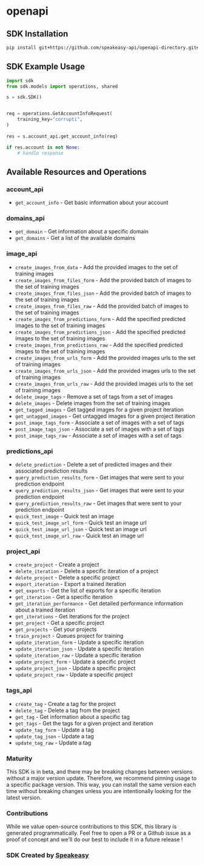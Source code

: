 # openapi

<!-- Start SDK Installation -->
## SDK Installation

```bash
pip install git+https://github.com/speakeasy-api/openapi-directory.git#subdirectory=SDKs/microsoft.com/cognitiveservices-Training/1.2/python
```
<!-- End SDK Installation -->

## SDK Example Usage
<!-- Start SDK Example Usage -->
```python
import sdk
from sdk.models import operations, shared

s = sdk.SDK()


req = operations.GetAccountInfoRequest(
    training_key="corrupti",
)
    
res = s.account_api.get_account_info(req)

if res.account is not None:
    # handle response
```
<!-- End SDK Example Usage -->

<!-- Start SDK Available Operations -->
## Available Resources and Operations


### account_api

* `get_account_info` - Get basic information about your account

### domains_api

* `get_domain` - Get information about a specific domain
* `get_domains` - Get a list of the available domains

### image_api

* `create_images_from_data` - Add the provided images to the set of training images
* `create_images_from_files_form` - Add the provided batch of images to the set of training images
* `create_images_from_files_json` - Add the provided batch of images to the set of training images
* `create_images_from_files_raw` - Add the provided batch of images to the set of training images
* `create_images_from_predictions_form` - Add the specified predicted images to the set of training images
* `create_images_from_predictions_json` - Add the specified predicted images to the set of training images
* `create_images_from_predictions_raw` - Add the specified predicted images to the set of training images
* `create_images_from_urls_form` - Add the provided images urls to the set of training images
* `create_images_from_urls_json` - Add the provided images urls to the set of training images
* `create_images_from_urls_raw` - Add the provided images urls to the set of training images
* `delete_image_tags` - Remove a set of tags from a set of images
* `delete_images` - Delete images from the set of training images
* `get_tagged_images` - Get tagged images for a given project iteration
* `get_untagged_images` - Get untagged images for a given project iteration
* `post_image_tags_form` - Associate a set of images with a set of tags
* `post_image_tags_json` - Associate a set of images with a set of tags
* `post_image_tags_raw` - Associate a set of images with a set of tags

### predictions_api

* `delete_prediction` - Delete a set of predicted images and their associated prediction results
* `query_prediction_results_form` - Get images that were sent to your prediction endpoint
* `query_prediction_results_json` - Get images that were sent to your prediction endpoint
* `query_prediction_results_raw` - Get images that were sent to your prediction endpoint
* `quick_test_image` - Quick test an image
* `quick_test_image_url_form` - Quick test an image url
* `quick_test_image_url_json` - Quick test an image url
* `quick_test_image_url_raw` - Quick test an image url

### project_api

* `create_project` - Create a project
* `delete_iteration` - Delete a specific iteration of a project
* `delete_project` - Delete a specific project
* `export_iteration` - Export a trained iteration
* `get_exports` - Get the list of exports for a specific iteration
* `get_iteration` - Get a specific iteration
* `get_iteration_performance` - Get detailed performance information about a trained iteration
* `get_iterations` - Get iterations for the project
* `get_project` - Get a specific project
* `get_projects` - Get your projects
* `train_project` - Queues project for training
* `update_iteration_form` - Update a specific iteration
* `update_iteration_json` - Update a specific iteration
* `update_iteration_raw` - Update a specific iteration
* `update_project_form` - Update a specific project
* `update_project_json` - Update a specific project
* `update_project_raw` - Update a specific project

### tags_api

* `create_tag` - Create a tag for the project
* `delete_tag` - Delete a tag from the project
* `get_tag` - Get information about a specific tag
* `get_tags` - Get the tags for a given project and iteration
* `update_tag_form` - Update a tag
* `update_tag_json` - Update a tag
* `update_tag_raw` - Update a tag
<!-- End SDK Available Operations -->

### Maturity

This SDK is in beta, and there may be breaking changes between versions without a major version update. Therefore, we recommend pinning usage
to a specific package version. This way, you can install the same version each time without breaking changes unless you are intentionally
looking for the latest version.

### Contributions

While we value open-source contributions to this SDK, this library is generated programmatically.
Feel free to open a PR or a Github issue as a proof of concept and we'll do our best to include it in a future release !

### SDK Created by [Speakeasy](https://docs.speakeasyapi.dev/docs/using-speakeasy/client-sdks)
